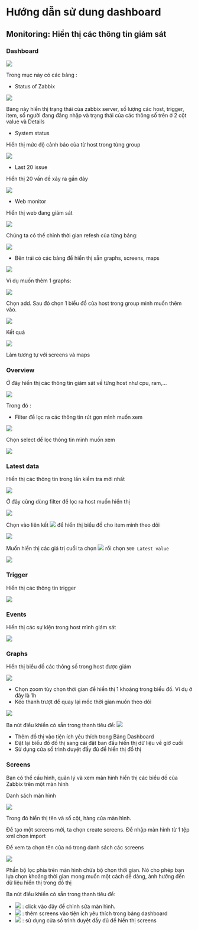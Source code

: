 # Hướng dẫn sử dung dashboard## Monitoring: Hiển thị các thông tin giám sát### Dashboard<img src="http://i.imgur.com/Hn86zBs.png">Trong mục này có các bảng :- Status of Zabbix<img src="http://i.imgur.com/4Ew97jx.png">Bảng này hiển thị trạng thái của zabbix server, số lượng các host, trigger, item, số người đang đăng nhập và trạng thái của các thông số trên ở 2 cột value và Details- System statusHiển thị mức độ cảnh báo của từ host trong từng group<img src="http://i.imgur.com/JpaXLgC.png">- Last 20 issueHiển thị 20 vấn đề xảy ra gần đây<img src="http://i.imgur.com/JGrcPKJ.png">- Web monitorHiển thị web đang giám sát<img src="http://i.imgur.com/9MUdKKh.png">Chúng ta có thể chỉnh thời gian refesh của từng bảng:<img src="http://i.imgur.com/sKzX8QF.png">- Bên trái có các bảng để hiển thị sẵn graphs, screens, maps<img src="http://i.imgur.com/aWE2qWW.png">Ví dụ muốn thêm 1 graphs:<img	src="http://i.imgur.com/VYsIsg0.png">Chọn add. Sau đó chọn 1 biểu đồ của host trong group minh muốn thêm vào.<img src="http://i.imgur.com/D6BgxtA.png">Kết quả<img src="http://i.imgur.com/O5zgPuK.png">Làm tương tự với screens và maps### OverviewỞ đây hiển thị các thông tin giám sát về từng host như cpu, ram,...<img src="http://i.imgur.com/vd4u65h.png">Trong đó :- Filter để lọc ra các thông tin rút gọn mình muốn xem<img src="http://i.imgur.com/xBWCycw.png">Chọn select để lọc thông tin mình muốn xem<img src="http://i.imgur.com/UHvQ6lR.png">### Latest dataHiển thị các thông tin trong lần kiểm tra mới nhất<img src="http://i.imgur.com/ZmeNzDN.png">Ở đây cũng dùng filter để lọc ra host muốn hiển thị<img src="http://i.imgur.com/4wIJASQ.png">Chọn vào liên kết <img src="http://i.imgur.com/7mVHPi2.png"> để hiển thị biểu đồ cho item mình theo dõi<img src="http://i.imgur.com/ryazVRr.png">Muốn hiển thị các giá trị cuối ta chọn <img src="http://i.imgur.com/U34CkMf.png"> rồi chọn `500 Latest value`<img src="http://i.imgur.com/Cranb3H.png">### TriggerHiển thị các thông tin trigger<img src="http://i.imgur.com/Uwpb0fF.png">### EventsHiển thị các sự kiện trong host mình giám sát<img src="http://i.imgur.com/J0P70ee.png">### GraphsHiển thị biểu đồ các thông số trong host được giám<img src="http://i.imgur.com/cvn8ycm.png">- Chọn zoom tùy chọn thời gian để hiển thị 1 khoảng trong biểu đồ. Ví dụ ở đây là 1h- Kéo thanh trượt để quay lại mốc thời gian muốn theo dõi<img src="http://i.imgur.com/LNKXUIE.png">Ba nút điều khiển có sẵn trong thanh tiêu đề:   <img src="http://i.imgur.com/yO7wfMc.png">-  Thêm đồ thị vào tiện ích yêu thích trong Bảng Dashboard-  Đặt lại biểu đồ đồ thị sang cài đặt ban đầu hiển thị dữ liệu về giờ cuối-  Sử dụng cửa sổ trình duyệt đầy đủ để hiển thị đồ thị### ScreensBạn có thể cấu hình, quản lý và xem màn hình hiển thị các biểu đồ của Zabbix trên một màn hìnhDanh sách màn hình<img src="http://i.imgur.com/fiOKgQn.png">Trong đó hiển thị tên và số cột, hàng của màn hình.Để tạo một screens mới, ta chọn create screens. Để nhập màn hình từ 1 tệp xml chọn importĐể xem ta chọn tên của nó trong danh sách các screens<img src="http://i.imgur.com/gnkSpQM.png">Phần bộ lọc phía trên màn hình chứa bộ chọn thời gian. Nó cho phép bạn lựa chọn khoảng thời gian mong muốn một cách dễ dàng, ảnh hưởng đến dữ liệu hiển thị trong đồ thịBa nút điều khiển có sẵn trong thanh tiêu đề:- <img src="http://i.imgur.com/KOcxem1.png"> : click vào đây để chỉnh sửa màn hình.- <img src="http://i.imgur.com/tI2IWIB.png"> : thêm screens vào tiện ích yêu thích trong bảng dashboard- <img src="http://i.imgur.com/Px8aTY0.png"> : sử dụng cửa sổ trình duyệt đầy đủ để hiển thị screens